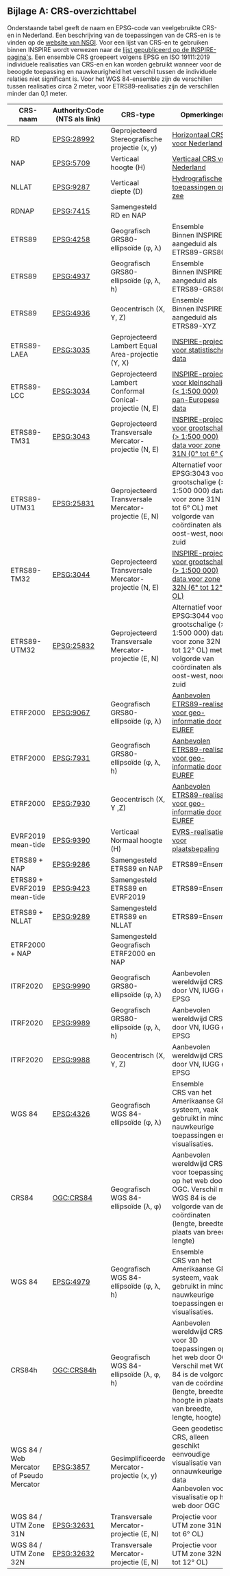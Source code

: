 ## Bijlage A: CRS-overzichttabel

Onderstaande tabel geeft de naam en EPSG-code van veelgebruikte CRS-en in Nederland. Een beschrijving van de toepassingen van de CRS-en is te vinden op de [website van NSGI](https://www.nsgi.nl/coördinatenstelsels-en-transformaties/overzicht-coördinatenstelsels). Voor een lijst van CRS-en te gebruiken binnen INSPIRE wordt verwezen naar de [lijst gepubliceerd op de INSPIRE-pagina's](https://inspire.ec.europa.eu/crs). Een ensemble CRS groepeert volgens EPSG en ISO 19111:2019 individuele realisaties van CRS-en en kan worden gebruikt wanneer voor de beoogde toepassing en nauwkeurigheid het verschil tussen de individuele relaties niet significant is. Voor het WGS 84-ensemble zijn de verschillen tussen realisaties circa 2 meter, voor ETRS89-realisaties zijn de verschillen minder dan 0,1 meter.

|CRS-naam|Authority:Code (NTS als link)           |CRS-type          | Opmerkingen|
|--------|---------------------|------------------|------|
|RD|[EPSG:28992](https://www.opengis.net/def/crs/EPSG/0/28992)|Geprojecteerd<br>Stereografische projectie (x, y)|[Horizontaal CRS voor Nederland](https://www.nsgi.nl/geodetische-infrastructuur/referentiestelsels)
|NAP|[EPSG:5709](https://www.opengis.net/def/crs/EPSG/0/5709)|Verticaal<br>hoogte (H)|[Verticaal CRS voor Nederland](https://www.nsgi.nl/geodetische-infrastructuur/referentiestelsels)
|NLLAT|[EPSG:9287](https://www.opengis.net/def/crs/EPSG/0/9287)|Verticaal<br>diepte (D)|[Hydrografische toepassingen op zee](https://www.defensie.nl/onderwerpen/hydrografie/coördinatenstelsels-op-zee/dieptebepaling-op-zee)
|RDNAP|[EPSG:7415](https://www.opengis.net/def/crs/EPSG/0/7415)|Samengesteld<br>RD en NAP|
|ETRS89|[EPSG:4258](https://www.opengis.net/def/crs/EPSG/0/4258)|Geografisch<br>GRS80-ellipsoïde (&phi;, &lambda;)|Ensemble<br>Binnen INSPIRE aangeduid als ETRS89-GRS80
|ETRS89|[EPSG:4937](https://www.opengis.net/def/crs/EPSG/0/4937)|Geografisch<br>GRS80-ellipsoïde (&phi;, &lambda;, h)|Ensemble<br>Binnen INSPIRE aangeduid als ETRS89-GRS80h
|ETRS89|[EPSG:4936](https://www.opengis.net/def/crs/EPSG/0/4936)|Geocentrisch (X, Y, Z)|Ensemble<br>Binnen INSPIRE aangeduid als ETRS89-XYZ
|ETRS89-LAEA|[EPSG:3035](https://www.opengis.net/def/crs/EPSG/0/3035)|Geprojecteerd<br>Lambert Equal Area-projectie (Y, X)|[INSPIRE-projectie voor statistische data](https://inspire.ec.europa.eu/id/document/tg/rs)
|ETRS89-LCC|[EPSG:3034](https://www.opengis.net/def/crs/EPSG/0/3034)|Geprojecteerd<br>Lambert Conformal Conical-projectie (N, E)|[INSPIRE-projectie voor kleinschalige (< 1:500 000) pan-Europese data](https://inspire.ec.europa.eu/id/document/tg/rs)
|ETRS89-TM31|[EPSG:3043](https://www.opengis.net/def/crs/EPSG/0/3043)|Geprojecteerd<br>Transversale Mercator-projectie (N, E)|[INSPIRE-projectie voor grootschalige (> 1:500 000) data voor zone 31N (0° tot 6° OL)](https://inspire.ec.europa.eu/id/document/tg/rs) 
|ETRS89-UTM31|[EPSG:25831](https://www.opengis.net/def/crs/EPSG/0/25831)|Geprojecteerd<br>Transversale Mercator-projectie (E, N)|Alternatief voor EPSG:3043 voor grootschalige (> 1:500 000) data voor zone 31N (0° tot 6° OL) met volgorde van coördinaten als oost-west, noord-zuid
|ETRS89-TM32|[EPSG:3044](https://www.opengis.net/def/crs/EPSG/0/3044)|Geprojecteerd<br>Transversale Mercator-projectie (N, E)|[INSPIRE-projectie voor grootschalige (> 1:500 000) data voor zone 32N (6° tot 12° OL)](https://inspire.ec.europa.eu/id/document/tg/rs) 
|ETRS89-UTM32|[EPSG:25832](https://www.opengis.net/def/crs/EPSG/0/25832)|Geprojecteerd<br>Transversale Mercator-projectie (E, N)|Alternatief voor EPSG:3044 voor grootschalige (> 1:500 000) data voor zone 32N (6° tot 12° OL) met volgorde van coördinaten als oost-west, noord-zuid
|ETRF2000|[EPSG:9067](https://www.opengis.net/def/crs/EPSG/0/9067)|Geografisch<br>GRS80-ellipsoïde (&phi;, &lambda;)|[Aanbevolen ETRS89-realisatie voor geo-informatie door EUREF](http://etrs89.ensg.ign.fr/pub/EUREF-TN-1.pdf)
|ETRF2000|[EPSG:7931](https://www.opengis.net/def/crs/EPSG/0/7931)|Geografisch<br>GRS80-ellipsoïde (&phi;, &lambda;, h)|[Aanbevolen ETRS89-realisatie voor geo-informatie door EUREF](http://etrs89.ensg.ign.fr/pub/EUREF-TN-1.pdf)
|ETRF2000|[EPSG:7930](https://www.opengis.net/def/crs/EPSG/0/7930)|Geocentrisch (X, Y ,Z)|[Aanbevolen ETRS89-realisatie voor geo-informatie door EUREF](http://etrs89.ensg.ign.fr/pub/EUREF-TN-1.pdf)
|EVRF2019 mean-tide|[EPSG:9390](https://www.opengis.net/def/crs/EPSG/0/9390)|Verticaal<br>Normaal hoogte (H)|[EVRS-realisatie voor plaatsbepaling](https://evrs.bkg.bund.de/Subsites/EVRS/EN/EVRF2019/evrf2019.html)
|ETRS89 + NAP|[EPSG:9286](https://www.opengis.net/def/crs/EPSG/0/9286)|Samengesteld<br>ETRS89 en NAP|ETRS89=Ensemble
|ETRS89 + EVRF2019 mean-tide|[EPSG:9423](https://www.opengis.net/def/crs/EPSG/0/9423)|Samengesteld<br>ETRS89 en EVRF2019|ETRS89=Ensemble
|ETRS89 + NLLAT|[EPSG:9289](https://www.opengis.net/def/crs/EPSG/0/9289)|Samengesteld<br>ETRS89 en NLLAT|ETRS89=Ensemble
|ETRF2000 + NAP||Samengesteld<br>Geografisch ETRF2000 en NAP|
|ITRF2020|[EPSG:9990](https://www.opengis.net/def/crs/EPSG/0/9990)|Geografisch<br>GRS80-ellipsoïde  (&phi;, &lambda;)|Aanbevolen wereldwijd CRS door VN, IUGG en EPSG
|ITRF2020|[EPSG:9989](https://www.opengis.net/def/crs/EPSG/0/9989)|Geografisch<br>GRS80-ellipsoïde  (&phi;, &lambda;, h)|Aanbevolen wereldwijd CRS door VN, IUGG en EPSG
|ITRF2020|[EPSG:9988](https://www.opengis.net/def/crs/EPSG/0/9988)|Geocentrisch (X, Y, Z)|Aanbevolen wereldwijd CRS door VN, IUGG en EPSG
|WGS 84|[EPSG:4326](https://www.opengis.net/def/crs/EPSG/0/4326)|Geografisch<br>WGS 84-ellipsoïde (&phi;, &lambda;)|Ensemble<br>CRS van het Amerikaanse GPS-systeem, vaak gebruikt in minder nauwkeurige toepassingen en visualisaties.
|CRS84|[OGC:CRS84](https://www.opengis.net/def/crs/OGC/0/CRS84)|Geografisch<br>WGS 84-ellipsoïde (&lambda;, &phi;)|Aanbevolen wereldwijd CRS voor toepassingen op het web door OGC. Verschil met WGS 84 is de volgorde van de coördinaten (lengte, breedte in plaats van breedte, lengte)
|WGS 84|[EPSG:4979](https://www.opengis.net/def/crs/EPSG/0/4979)|Geografisch<br>WGS 84-ellipsoïde  (&phi;, &lambda;, h)|Ensemble<br>CRS van het Amerikaanse GPS-systeem, vaak gebruikt in minder nauwkeurige toepassingen en visualisaties.
|CRS84h|[OGC:CRS84h](https://www.opengis.net/def/crs/OGC/0/CRS84h)|Geografisch<br>WGS 84-ellipsoïde (&lambda;, &phi;, h)|Aanbevolen wereldwijd CRS voor 3D toepassingen op het web door OGC. Verschil met WGS 84 is de volgorde van de coördinaten (lengte, breedte, hoogte in plaats van breedte, lengte, hoogte)
|WGS 84 / Web Mercator of Pseudo Mercator|[EPSG:3857](https://www.opengis.net/def/crs/EPSG/0/3857)|Gesimplificeerde Mercator-projectie (x, y)|Geen geodetisch CRS, alleen geschikt eenvoudige visualisatie van onnauwkeurige data<br>Aanbevolen voor visualisatie op het web door OGC
|WGS 84 / UTM Zone 31N|[EPSG:32631](https://www.opengis.net/def/crs/EPSG/0/32631)|Transversale Mercator-projectie (E, N)|Projectie voor UTM zone 31N (0° tot 6° OL)
|WGS 84 / UTM Zone 32N|[EPSG:32632](https://www.opengis.net/def/crs/EPSG/0/32632)|Transversale Mercator-projectie (E, N)|Projectie voor UTM zone 32N (6° tot 12° OL)
